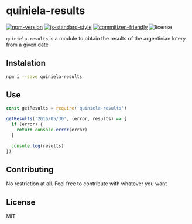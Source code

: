 # quiniela-results

[![npm-version](https://img.shields.io/npm/v/quiniela-results.svg)](https://www.npmjs.com/package/quiniela-results)
[![js-standard-style](https://img.shields.io/badge/code%20style-standard-brightgreen.svg)](http://standardjs.com/)
[![commitizen-friendly](https://img.shields.io/badge/commitizen-friendly-brightgreen.svg)](http://commitizen.github.io/cz-cli/)
![license](https://img.shields.io/npm/l/quiniela-results.svg)

```quiniela-results``` is a module to obtain the results of the argentinian lotery from a given date

## Instalation

```bash
npm i --save quiniela-results
```

## Use

```javascript
const getResults = require('quiniela-results')

getResults('2016/05/30', (error, results) => {
  if (error) {
    return console.error(error)
  }

  console.log(results)
})
```

## Contributing

No restriction at all. Feel free to contribute with whatever you want

## License

MIT
